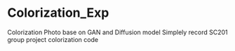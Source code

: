 # Colorization_Exp
Colorization Photo base on GAN and Diffusion model
Simplely record SC201 group project colorization code
